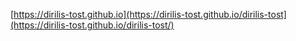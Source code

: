 [https://dirilis-tost.github.io](https://dirilis-tost.github.io/dirilis-tost](https://dirilis-tost.github.io/dirilis-tost/)

<!--
**dirilis-tost/dirilis-tost** is a ✨ _special_ ✨ repository because its `README.md` (this file) appears on your GitHub profile.

Here are some ideas to get you started:

- 🔭 I’m currently working on ...
- 🌱 I’m currently learning ...
- 👯 I’m looking to collaborate on ...
- 🤔 I’m looking for help with ...
- 💬 Ask me about ...
- 📫 How to reach me: ...
- 😄 Pronouns: ...
- ⚡ Fun fact: ...
-->
